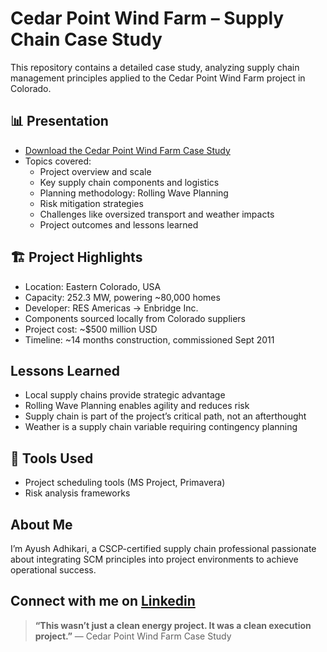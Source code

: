 # Cedar Point Wind Farm – Supply Chain Case Study

This repository contains a detailed case study, analyzing supply chain management principles applied to the Cedar Point Wind Farm project in Colorado.

## 📊 Presentation

- [Download the Cedar Point Wind Farm Case Study](https://github.com/ayushad97/Cedar-Point-Wind-Farm/blob/main/Cedar%20Point%20Wind%20Farm%20Case%20Study.pdf?raw=true)
- 
  Topics covered:
  - Project overview and scale
  - Key supply chain components and logistics
  - Planning methodology: Rolling Wave Planning
  - Risk mitigation strategies
  - Challenges like oversized transport and weather impacts
  - Project outcomes and lessons learned

## 🏗 Project Highlights

- Location: Eastern Colorado, USA
- Capacity: 252.3 MW, powering ~80,000 homes
- Developer: RES Americas → Enbridge Inc.
- Components sourced locally from Colorado suppliers
- Project cost: ~$500 million USD
- Timeline: ~14 months construction, commissioned Sept 2011

## Lessons Learned

- Local supply chains provide strategic advantage
- Rolling Wave Planning enables agility and reduces risk
- Supply chain is part of the project’s critical path, not an afterthought
- Weather is a supply chain variable requiring contingency planning

## 🔧 Tools Used

- Project scheduling tools (MS Project, Primavera)
- Risk analysis frameworks

## About Me

I’m Ayush Adhikari, a CSCP-certified supply chain professional passionate about integrating SCM principles into project environments to achieve operational success.

Connect with me on [Linkedin](https://www.linkedin.com/in/ayush-adhikari-484682288/)
---

> **“This wasn’t just a clean energy project. It was a clean execution project.”**
> — Cedar Point Wind Farm Case Study
